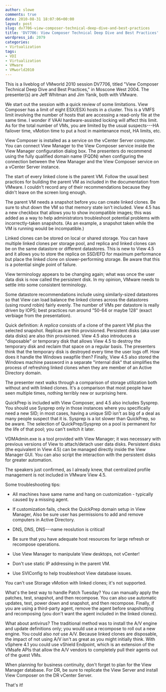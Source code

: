 ```yaml
---
author: slowe
comments: true
date: 2010-08-31 18:07:06+00:00
layout: post
slug: dv7706-view-composer-technical-deep-dive-and-best-practices
title: 'DV7706: View Composer Technical Deep Dive and Best Practices'
wordpress_id: 2079
categories:
- Virtualization
tags:
- VDI
- Virtualization
- VMware
- VMworld2010
---
```


This is a liveblog of VMworld 2010 session DV7706, titled "View Composer Technical Deep Dive and Best Practices," in Moscone West 2004. The presenter(s) are Jeff Whitman and Jim Yanik, both with VMware.

We start out the session with a quick review of some limitations. View Composer has a limit of eight ESX/ESXi hosts in a cluster. This is a VMFS limit involving the number of hosts that are accessing a read-only file at the same time. I wonder if VAAI hardware-assisted locking will affect this limit. As for the total number of VMs, you are limited by the usual suspects---HA failover time, vMotion time to put a host in maintenance most, HA limits, etc.

View Composer is installed as a service on the vCenter Server computer. You can connect View Manager to the View Composer service inside the View Manager configuration dialog box. The presenters do recommend using the fully qualified domain name (FQDN) when configuring the connection between the View Manager and the View Composer service on a vCenter Server instance.

The start of every linked clone is the parent VM. Follow the usual best practices for building the parent VM as included in the documentation from VMware. I couldn't record any of their recommendations because they didn't leave on the screen long enough.

The parent VM needs a snapshot before you can create linked clones. Be sure to shut down the VM so that memory state isn't included. View 4.5 has a new checkbox that allows you to show incompatible images; this was added as a way to help administrators troubleshoot potential problems with incorrectly-taken snapshots. (As an example, a snapshot taken while the VM is running would be incompatible.)

Linked clones can be stored on local or shared storage. You can have multiple linked clones per storage pool, and replica and linked clones can be on the same datastore or different datastores. This is new to View 4.5 and it allows you to store the replica on SSD/EFD for maximum performance but place the linked clone on slower-performing storage. Be aware that this is a potential single point of failure.

View terminology appears to be changing again; what was once the user data disk is now called the persistent disk. In my opinion, VMware needs to settle into some consistent terminology.

Some datastore recommendations include using similarly-sized datastores so that View can load balance the linked clones across the datastores (using round robin) fairly evenly. The number of VMs per datastore is really driven by IOPS; best practices run around "50-64 or maybe 128" (exact verbiage from the presentation).

Quick definition: A _replica_ consists of a clone of the parent VM plus the selected snapshot. Replicas are thin provisioned. Persistent disks (aka user data disks) are also thin provisioned. View 4.5 also introduces a "disposable" or temporary disk that allows View 4.5 to destroy the temporary disk and reclaim that space on a regular basis. The presenters think that the temporary disk is destroyed every time the user logs off. How does it handle the Windows swapfile then? Finally, View 4.5 also stored the Windows machine password in a separate "internal disk" that simplifies the process of refreshing linked clones when they are member of an Active Directory domain.

The presenter next walks through a comparison of storage utilization both without and with linked clones. It's a comparison that most people have seen multiple times, nothing terribly new or surprising here.

QuickPrep is included with View Composer, and 4.5 also includes Sysprep. You should use Sysprep only in those instances where you specifically need a new SID; in most cases, having a unique SID isn't as big of a deal as many people suspect that it is. Sysprep is a lot slower than QuickPrep, so be aware. The selection of QuickPrep/Sysprep on a pool is permanent for the life of that pool; you can't switch it later.

VDMAdmin.exe is a tool provided with View Manager; it was necessary with previous versions of View to attach/detach user data disks. Persistent disks (the equivalent in View 4.5) can be managed directly inside the View Manager GUI. You can also script the interaction with the persistent disks for greater automation.

The speakers just confirmed, as I already knew, that centralized profile management is not included in VMware View 4.5.

Some troubleshooting tips:

* All machines have same name and hang on customization - typically caused by a missing agent.

* If customization fails, check the QuickPrep domain setup in View Manager, Also be sure user has permissions to add and remove computers in Active Directory.

* DNS, DNS, DNS---name reoslution is critical!

* Be sure that you have adequate host resources for large refresh or recompose operations.

* Use View Manager to manipulate View desktops, not vCenter!

* Don't use static IP addressing in the parent VM.

* Use SVIConfig to help troubleshoot View database issues.

You can't use Storage vMotion with linked clones; it's not supported.

What's the best way to handle Patch Tuesday? You can manually apply the patches, test, snapshot, and then recompose. You can also use automatic updates, test, power down and snapshot, and then recompose. Finally, if you are using a third-party agent, remove the agent before snapshotting and recomposing (you don't want the agent included in the linked clones).

What about antivirus? The traditional method was to install the A/V engine and update definitions only; you would use a recompose to roll out a new engine. You could also _not_ use A/V. Because linked clones are disposable, the impact of not using A/V isn't as great as you might initially think. With vSphere 4.1 you could use vShield Endpoint, which is an extension of the VMsafe APIs that allow the A/V vendors to completely pull their agents out of the guest VMs.

When planning for business continuity, don't forget to plan for the View Manager database. For DR, be sure to replicate the View Server and install View Composer on the DR vCenter Server.

That's it!
